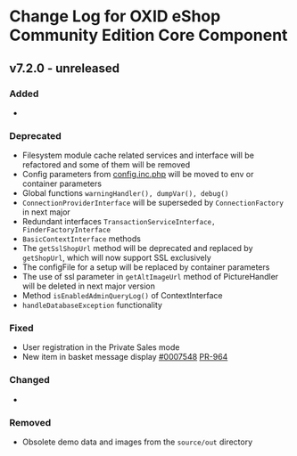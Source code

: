 # Change Log for OXID eShop Community Edition Core Component

## v7.2.0 - unreleased

### Added
- 

### Deprecated
- Filesystem module cache related services and interface will be refactored and some of them will be removed
- Config parameters from [config.inc.php](https://docs.oxid-esales.com/developer/en/latest/development/modules_components_themes/project/configincphp.html)
will be moved to env or container parameters
- Global functions `warningHandler(), dumpVar(), debug()`
- `ConnectionProviderInterface` will be superseded by `ConnectionFactory` in next major
- Redundant interfaces `TransactionServiceInterface, FinderFactoryInterface`
- `BasicContextInterface` methods
- The `getSslShopUrl` method will be deprecated and replaced by `getShopUrl`, which will now support SSL exclusively
- The configFile for a setup will be replaced by container parameters
- The use of ssl parameter in `getAltImageUrl` method of PictureHandler will be deleted in next major version
- Method `isEnabledAdminQueryLog()` of ContextInterface
- `handleDatabaseException` functionality

### Fixed
- User registration in the Private Sales mode
- New item in basket message display [#0007548](https://bugs.oxid-esales.com/view.php?id=7548) [PR-964](https://github.com/OXID-eSales/oxideshop_ce/pull/964)

### Changed
-  

### Removed
- Obsolete demo data and images from the `source/out` directory
